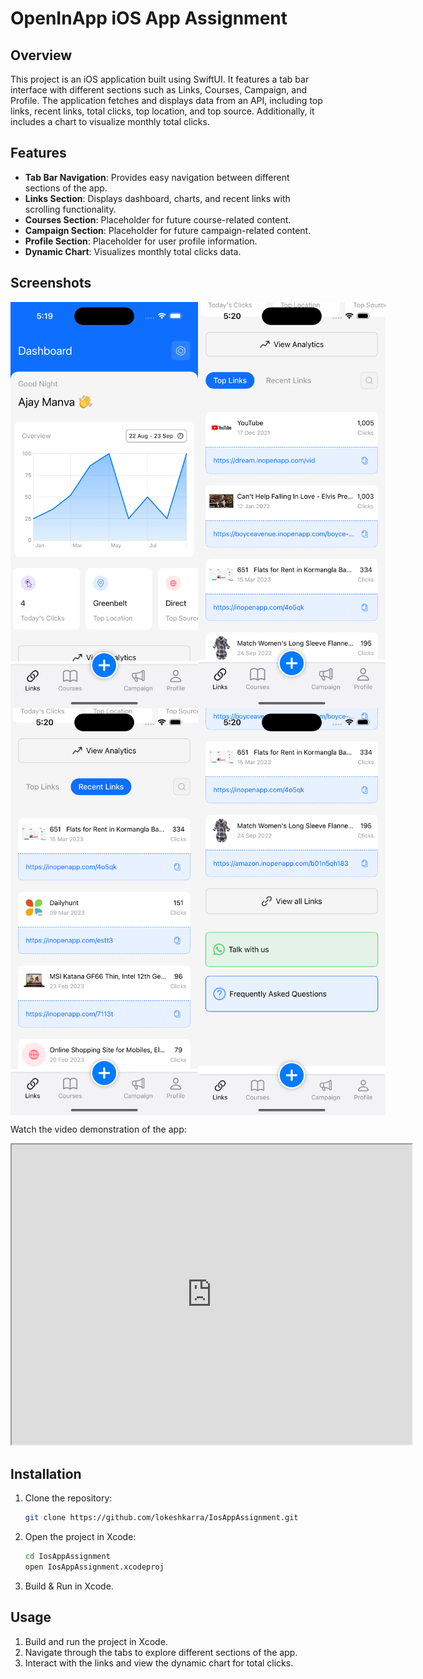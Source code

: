 # OpenInApp iOS App Assignment

## Overview

This project is an iOS application built using SwiftUI. It features a tab bar interface with different sections such as Links, Courses, Campaign, and Profile. The application fetches and displays data from an API, including top links, recent links, total clicks, top location, and top source. Additionally, it includes a chart to visualize monthly total clicks.

## Features

- **Tab Bar Navigation**: Provides easy navigation between different sections of the app.
- **Links Section**: Displays dashboard, charts, and recent links with scrolling functionality.
- **Courses Section**: Placeholder for future course-related content.
- **Campaign Section**: Placeholder for future campaign-related content.
- **Profile Section**: Placeholder for user profile information.
- **Dynamic Chart**: Visualizes monthly total clicks data.

## Screenshots

<div style="display: flex;">
    <img src="https://github.com/lokeshkarra/IosAppAssignment/blob/main/ScreenShots/dashboard.png" alt="Links Tab" width="300">
    <img src="https://github.com/lokeshkarra/IosAppAssignment/blob/main/ScreenShots/top_links.png" alt="Chart" width="300">
</div>

<div style="display: flex;">
    <img src="https://github.com/lokeshkarra/IosAppAssignment/blob/main/ScreenShots/recent_links.png" alt="Links Tab" width="300">
    <img src="https://github.com/lokeshkarra/IosAppAssignment/blob/main/ScreenShots/whatsapp.png" alt="Chart" width="300">
</div>

Watch the video demonstration of the app:

<div align="center">
    <iframe src="https://drive.google.com/file/d/1V6lyUK3YvyEpVVCyOfOJtfH4OpBTYgFL/view?usp=drive_link" width="640" height="480" allow="autoplay"></iframe>
</div>

## Installation

1. Clone the repository:
    ```sh
    git clone https://github.com/lokeshkarra/IosAppAssignment.git
    ```
2. Open the project in Xcode:
    ```sh
    cd IosAppAssignment
    open IosAppAssignment.xcodeproj
    ```
3. Build & Run in Xcode.

## Usage

1. Build and run the project in Xcode.
2. Navigate through the tabs to explore different sections of the app.
3. Interact with the links and view the dynamic chart for total clicks.

